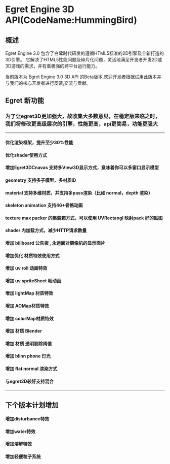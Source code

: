 # Egret Engine 3D API(CodeName:HummingBird)

## 概述

Egret Engine 3.0 包含了白鹭时代研发的遵循HTML5标准的2D引擎及全新打造的3D引擎。
它解决了HTML5性能问题及碎片化问题，灵活地满足开发者开发2D或3D游戏的需求，并有着极强的跨平台运行能力。

当前版本为 Egret Engine 3.0 3D API 的Beta版本,欢迎开发者根据试用此版本并与我们的核心开发者进行反馈,交流与贡献。

## Egret  新功能 
### 为了让egret3D更加强大，故收集大多数意见，在稳定版来临之时，我们将修改更高级层次的引擎，性能更高，api更简易，功能更强大
----
#### 优化渲染框架，提升至少30%性能
#### 优化shader使用方式
#### 增加Egret3DCnavas 支持多View3D显示方式，意味着你可以多窗口显示模型
#### geometry 支持多子模型，多材质ID
#### material 支持多维材质，并支持多pass渲染（比如 normal，depth 渲染）
#### skeleton animation 支持46+骨骼动画
#### texture max packer 的集装箱方式，可以使用 UVRectangl 映射pack 好的贴图
#### shader 内加载方式，减少HTTP请求数量
#### 增加 billboard 公告板 , 永远面对摄像机的显示面片
#### 增加优化 材质特效使用方式
#### 增加 uv roll 动画特效
#### 增加 uv spriteSheet 帧动画
#### 增加 lightMap 材质特效
#### 增加 AOMap材质特效
#### 增加 colorMap材质特效
#### 增加 材质 Blender 
#### 增加 材质 透明剔除阈值
#### 增加 blinn phone 灯光
#### 增加 flat normal 渲染方式
#### 与egret2D较好支持混合

----
## 下个版本计划增加
#### 增加disturbance特效
#### 增加water特效
#### 增加溶解特效
#### 增加轻便粒子系统
#### 

